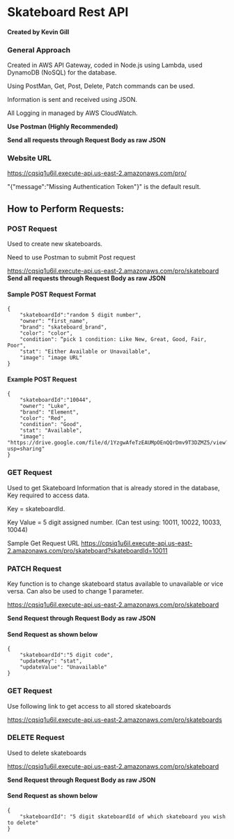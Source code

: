 # Skateboard Rest API
#### Created by Kevin Gill

### General Approach
Created in AWS API Gateway, coded in Node.js using Lambda, used DynamoDB (NoSQL) for the database.

Using PostMan, Get, Post, Delete, Patch commands can be used. 

Information is sent and received using JSON.

All Logging in managed by AWS CloudWatch.


**Use Postman (Highly Recommended)**

**Send all requests through Request Body as raw JSON**

### Website URL
https://cqsiq1u6il.execute-api.us-east-2.amazonaws.com/pro/

"{"message":"Missing Authentication Token"}" is the default result.

## How to Perform Requests:

### POST Request
Used to create new skateboards.

Need to use Postman to submit Post request

https://cqsiq1u6il.execute-api.us-east-2.amazonaws.com/pro/skateboard
**Send all requests through Request Body as raw JSON**

#### Sample POST Request Format
```
{
    "skateboardId":"random 5 digit number",
    "owner": “first_name",
    "brand": "skateboard_brand",
    "color": "color",
    "condition": “pick 1 condition: Like New, Great, Good, Fair, Poor",
    "stat": "Either Available or Unavailable",
    "image": "image URL"
}        
```

#### Example POST Request
```
{
    "skateboardId":"10044",
    "owner": "Luke",
    "brand": "Element",
    "color": "Red",
    "condition": "Good",
    "stat": "Available",
    "image": "https://drive.google.com/file/d/1YzgwAfeTzEAUMpOEnQQrDmv9T3DZMZ5/view?usp=sharing"
}        
```
### GET Request
Used to get Skateboard Information that is already stored in the database, Key required to access data. 

Key = skateboardId.

Key Value = 5 digit assigned number. (Can test using: 10011, 10022, 10033, 10044)


Sample Get Request URL
https://cqsiq1u6il.execute-api.us-east-2.amazonaws.com/pro/skateboard?skateboardId=10011

### PATCH Request
Key function is to change skateboard status available to unavailable or vice versa. Can also be used to change 1 parameter.

https://cqsiq1u6il.execute-api.us-east-2.amazonaws.com/pro/skateboard

**Send Request through Request Body as raw JSON**


#### Send Request as shown below 
```
{
    "skateboardId":"5 digit code",
    "updateKey": "stat",
    "updateValue": "Unavailable"
}
```

### GET Request

Use following link to get access to all stored skateboards

https://cqsiq1u6il.execute-api.us-east-2.amazonaws.com/pro/skateboards

### DELETE Request

Used to delete skateboards

https://cqsiq1u6il.execute-api.us-east-2.amazonaws.com/pro/skateboard

**Send Request through Request Body as raw JSON**

#### Send Request as shown below 
```
{
    "skateboardId": "5 digit skateboardId of which skateboard you wish to delete"
}
```
